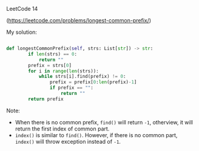 LeetCode 14

(https://leetcode.com/problems/longest-common-prefix/)

My solution:

```python

def longestCommonPrefix(self, strs: List[str]) -> str:
        if len(strs) == 0:
            return ""
        prefix = strs[0]
        for i in range(len(strs)):
            while strs[i].find(prefix) != 0:
                prefix = prefix[0:len(prefix)-1]
                if prefix == "":
                    return ""
        return prefix

```

Note: 

* When there is no common prefix, `find()` will return `-1`, otherview, it will return the first index of common part.
* `index()` is similar to `find()`. However, if there is no common part, `index()` will throw exception instead of `-1`.
